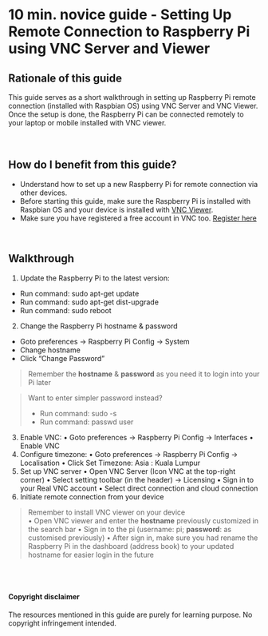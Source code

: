 # 10 min. novice guide - Setting Up Remote Connection to Raspberry Pi using VNC Server and Viewer

## Rationale of this guide
This guide serves as a short walkthrough in setting up Raspberry Pi remote connection (installed with Raspbian OS) using VNC Server and VNC Viewer. 
Once the setup is done, the Raspberry Pi can be connected remotely to your laptop or mobile installed with VNC viewer.
<br>
<br>
<br>

## How do I benefit from this guide?
- Understand how to set up a new Raspberry Pi for remote connection via other devices. 
- Before starting this guide, make sure the Raspberry Pi is installed with Raspbian OS and your device is installed with [VNC Viewer](https://www.realvnc.com/en/connect/download/viewer/). 
- Make sure you have registered a free account in VNC too. [Register here](https://manage.realvnc.com/en/)
<br>

## Walkthrough
1)	Update the Raspberry Pi to the latest version: 
-	Run command: sudo apt-get update
-	Run command: sudo apt-get dist-upgrade
-	Run command: sudo reboot 
2)	Change the Raspberry Pi hostname & password
-	Goto preferences -> Raspberry Pi Config -> System 
-	Change hostname
-	Click “Change Password”
> Remember the **hostname** & **password** as you need it to login into your Pi later

> Want to enter simpler password instead? 
> - Run command: sudo -s 
> - Run command: passwd user
3)	Enable VNC:
•	Goto preferences -> Raspberry Pi Config -> Interfaces 
•	Enable VNC
4)	Configure timezone:
•	Goto preferences -> Raspberry Pi Config -> Localisation 
•	Click Set Timezone: Asia : Kuala Lumpur
5)	Set up VNC server
•	Open VNC Server (Icon VNC at the top-right corner)
•	Select setting toolbar (in the header) -> Licensing
•	Sign in to your Real VNC account 
•	Select direct connection and cloud connection
6)	Initiate remote connection from your device
>	Remember to install VNC viewer on your device  
•	Open VNC viewer and enter the **hostname** previously customized in the search bar 
•	Sign in to the pi (username: pi; **password**: as customised previously)
•	After sign in, make sure you had rename the Raspberry Pi in the dashboard (address book) to your updated hostname for easier login in the future
<br>
<br>

#### Copyright disclaimer
The resources mentioned in this guide are purely for learning purpose. No copyright infringement intended.
